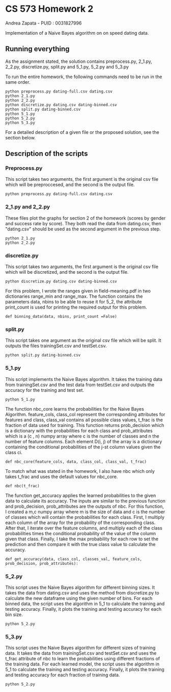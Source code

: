 # CS 573 Homework 2
Andrea Zapata - PUID : 0031827996

Implementation of a Naive Bayes algorithm on on speed dating data.

## Running everything
As the assignment stated, the solution contains preprocess.py, 2_1.py, 2_2.py, discretize.py, split.py and 5_1.py, 5_2.py and 5_3.py 

To run the entire homework, the following commands need to be run in the same order.

```
python preprocess.py dating-full.csv dating.csv
python 2_1.py
python 2_2.py
python discretize.py dating.csv dating-binned.csv
python split.py dating-binned.csv
python 5_1.py
python 5_2.py
python 5_3.py
```
For a detailed description of a given file or the proposed solution, see the section below.

## Description of the scripts


### Preprocess.py

This script takes two arguments, the first argument is the original csv file which will be preproccesed, and the second is the output file.


```
python preprocess.py dating-full.csv dating.csv
```

### 2_1.py and 2_2.py

These files plot the graphs for section 2 of the homework (scores by gender and success rate by score). They both read the data from dating.csv, then "dating.csv" should be used as the second argument in the previous step.

```
python 2_1.py
python 2_2.py
```

### discretize.py

This script takes two arguments, the first argument is the original csv file which will be discretized, and the second is the output file.

```
python discretize.py dating.csv dating-binned.csv
```

For this problem, I wrote the ranges given in field-meaning.pdf in two dictionaries range_min and range_max. The function contains the parameters data, nbins to be able to reuse it for 5_2, the attribute print_count is used for printing the required output for this problem.

```
def binning_data(data, nbins, print_count =False)
```

### split.py

This script takes one argument as the original csv file which will be split. It outputs the files trainingSet.csv and testSet.csv.
```
python split.py dating-binned.csv
```

### 5_1.py

This script implements the Naive Bayes algorithm. It takes the training data from trainingSet.csv and the test data from testSet.csv and outputs the accuracy for the training and test set.
```
python 5_1.py
```

The function nbc_core learns the probabilities for the Naive Bayes Algorithm. 
feature_cols, class_col represent the corresponding attributes for features and class, class_val contains all possible class values, t_frac is the fraction of data used for training.
This function returns prob_decision which is a dictionary with the probabilities for each class and prob_attributes which is a (c , n) numpy array where c is the number of classes and n the number of feature columns. Each element D(i, j) of the array is a dictionary containing the conditional probabilities of the j-st column values given the class ci. 
```
def nbc_core(feature_cols, data, class_col, class_val, t_frac)
```
To match what was stated in the homework, I also have nbc which only takes t_frac and uses the default values for nbc_core.

```
def nbc(t_frac)
```


The function get_accuracy applies the learned probabilities to the given data to calculate its accuracy. The inputs are similar to the previous function and prob_decision, prob_attributes are the outputs of nbc.
For this function, I created a m,c numpy array where m is the size of data and c is the number of classes which will contain the probabilities for each class. First, I multiply each column of the array for the probability of the corresponding class. After that, I iterate over the feature columns, and multiply each of the class probabilities times the conditional probability of the value of the column given that class.
Finally, I take the max probability for each row to set the prediction and then compare it with the true class value to calculate the accuracy.

```
def get_accuracy(data, class_col, classes_val, feature_cols, prob_decision, prob_attributes):
```

### 5_2.py

This script uses the Naive Bayes algorithm for different binning sizes. It takes the data from dating.csv and uses the method from discretize.py to calculate the new dataframe using the given number of bins. For each binned data, the script uses the algorithm in 5_1 to calculate the training and testing accuracy. Finally, it plots the training and testing accuracy for each bin size.
```
python 5_2.py
```

### 5_3.py

This script uses the Naive Bayes algorithm for different sizes of training data. It takes the data from trainingSet.csv and testSet.csv and uses the t_frac attribute of nbc to learn the probabilities using different fractions of the training data. For each learned model, the script uses the algorithm in 5_1 to calculate the training and testing accuracy. Finally, it plots the training and testing accuracy for each fraction of training data.
```
python 5_2.py
```



